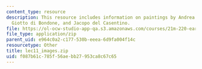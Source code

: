 ```yaml
---
content_type: resource
description: This resource includes information on paintings by Andrea da Firenze,
  Giotto di Bondone, and Jacopo del Casentino.
file: https://ol-ocw-studio-app-qa.s3.amazonaws.com/courses/21m-220-early-music-fall-2010/f087b61c785f56aebb27953ca8c67c65_lec11_images.zip
file_type: application/zip
parent_uid: e964c0a2-c177-530b-eeea-6d9fa004f14c
resourcetype: Other
title: lec11_images.zip
uid: f087b61c-785f-56ae-bb27-953ca8c67c65
---
```

